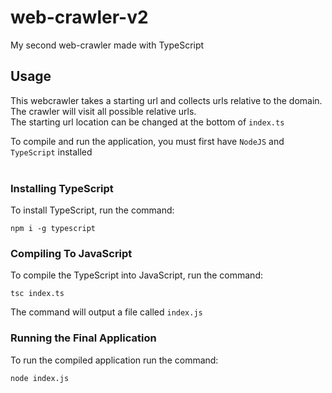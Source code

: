 # web-crawler-v2
My second web-crawler made with TypeScript
## Usage
This webcrawler takes a starting url and collects urls relative to the domain. The crawler will visit all possible relative urls.<br>
The starting url location can be changed at the bottom of `index.ts`

To compile and run the application, you must first have `NodeJS` and `TypeScript` installed<br><br>

### Installing TypeScript
To install TypeScript, run the command:<br>
```shell
npm i -g typescript
```

### Compiling To JavaScript
To compile the TypeScript into JavaScript, run the command:<br>
```shell
tsc index.ts
```
The command will output a file called `index.js`

### Running the Final Application
To run the compiled application run the command:<br>
```shell
node index.js
```
